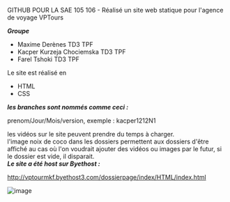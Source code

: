 GITHUB POUR LA SAE 105 106 - Réalisé un site web statique pour l'agence de voyage VPTours

_**Groupe**_

- Maxime Derènes TD3 TPF
- Kacper Kurzeja Chociemska TD3 TPF
- Farel Tshoki TD3 TPF

Le site est réalisé en

- HTML
- CSS

_**les branches sont nommés comme ceci :**_

prenom/Jour/Mois/version, exemple : kacper1212N1

les vidéos sur le site peuvent prendre du temps à charger. <br>
l'image noix de coco dans les dossiers permettent aux dossiers d'être affiché au cas où l'on voudrait ajouter des vidéos ou images par le futur, si le dossier est vide, il disparait. <br>
_**Le site a été host sur Byethost :**_ <br>

http://vptourmkf.byethost3.com/dossierpage/index/HTML/index.html

![image](https://github.com/user-attachments/assets/e8984dd8-ba9e-4db2-91c5-115a33a1c54e)


